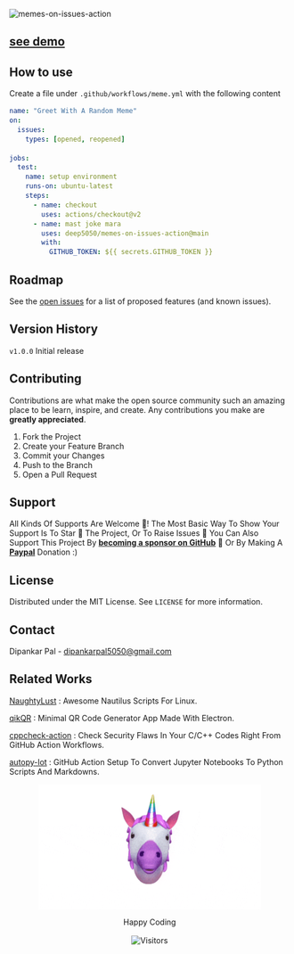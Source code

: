 ![memes-on-issues-action](https://socialify.git.ci/deep5050/memes-on-issues-action/image?description=1&descriptionEditable=Greet%20the%20issue%20raiser%20with%20a%20customizable%20message%20and%20a%20bonus%20programming%20meme%20&font=KoHo&forks=1&issues=1&language=1&owner=1&pattern=Brick%20Wall&pulls=1&stargazers=1&theme=Light)


## [see demo](https://github.com/deep5050/memes-on-issues-action/issues/1#issuecomment-728134188)

## How to use

Create a file under `.github/workflows/meme.yml` with the following content

```yaml
name: "Greet With A Random Meme"
on:
  issues:
    types: [opened, reopened]

jobs:
  test:
    name: setup environment
    runs-on: ubuntu-latest
    steps:
      - name: checkout
        uses: actions/checkout@v2
      - name: mast joke mara
        uses: deep5050/memes-on-issues-action@main
        with:
          GITHUB_TOKEN: ${{ secrets.GITHUB_TOKEN }}

```

<!-- ROADMAP -->
## Roadmap

See the [open issues](https://github.com/deep5050/memes-on-issues-action/issues) for a list of proposed features (and known issues).


## Version History

`v1.0.0` Initial release


<!-- CONTRIBUTING -->
## Contributing

Contributions are what make the open source community such an amazing place to be learn, inspire, and create. Any contributions you make are **greatly appreciated**.

1. Fork the Project
2. Create your Feature Branch 
3. Commit your Changes 
4. Push to the Branch 
5. Open a Pull Request


## Support

All Kinds Of Supports Are Welcome :raised_hands:! The Most Basic Way To Show Your Support Is To Star :star2: The Project, Or To Raise Issues :speech_balloon: You Can Also Support This Project By [**becoming a sponsor on GitHub**](https://github.com/sponsors/deep5050) :clap: Or By Making A [**Paypal**](https://paypal.me/deep5050) Donation :)

<!-- LICENSE -->
## License

Distributed under the MIT License. See `LICENSE` for more information.



<!-- CONTACT -->
## Contact

Dipankar Pal - dipankarpal5050@gmail.com



## Related Works
[NaughtyLust](https://github.com/deep5050/NaughtyLust) : Awesome Nautilus Scripts For Linux.

[qikQR](https://github.com/deep5050/qikQR) : Minimal QR Code Generator App Made With Electron.

[cppcheck-action](https://github.com/deep5050/cppcheck-action) : Check Security Flaws In Your C/C++ Codes Right From GitHub Action Workflows.

[autopy-lot](https://github.com/deep5050/autopy-lot) : GitHub Action Setup To Convert Jupyter Notebooks To Python Scripts And Markdowns.

<div align=center>
<p align=center><img align=center src="https://raw.githubusercontent.com/liyasthomas/templates/master/assets/logo.gif" alt="unicorn" width="400">
</p>
<p align=center>Happy Coding</p>
  
<p align=center><img align=center  src="https://visitor-badge.laobi.icu/badge?page_id=deep5050.memes-on-issues-action" alt="Visitors">  </p>

</div>
